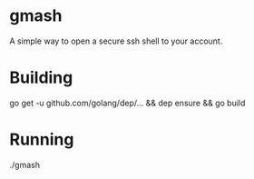 # gmash
A simple way to open a secure ssh shell to your account.


# Building
go get -u github.com/golang/dep/... && dep ensure && go build

# Running
./gmash
